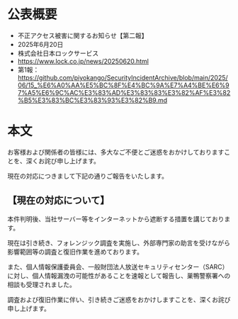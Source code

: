 # 公表概要
- 不正アクセス被害に関するお知らせ【第二報】
- 2025年6月20日
- 株式会社日本ロックサービス
- https://www.lock.co.jp/news/20250620.html
- 第1報：https://github.com/piyokango/SecurityIncidentArchive/blob/main/2025/06/15_%E6%A0%AA%E5%BC%8F%E4%BC%9A%E7%A4%BE%E6%97%A5%E6%9C%AC%E3%83%AD%E3%83%83%E3%82%AF%E3%82%B5%E3%83%BC%E3%83%93%E3%82%B9.md

# 本文
お客様および関係者の皆様には、多大なご不便とご迷惑をおかけしておりますことを、深くお詫び申し上げます。

現在の対応につきまして下記の通りご報告をいたします。

## 【現在の対応について】
本件判明後、当社サーバー等をインターネットから遮断する措置を講じております。

現在は引き続き、フォレンジック調査を実施し、外部専門家の助言を受けながら影響範囲等の調査と復旧作業を進めております。

また、個人情報保護委員会、一般財団法人放送セキュリティセンター（SARC）に対し、個人情報漏洩の可能性があることを速報として報告し、巣鴨警察署への相談も受理されました。

調査および復旧作業に伴い、引き続きご迷惑をおかけしますことを、深くお詫び申し上げます。
